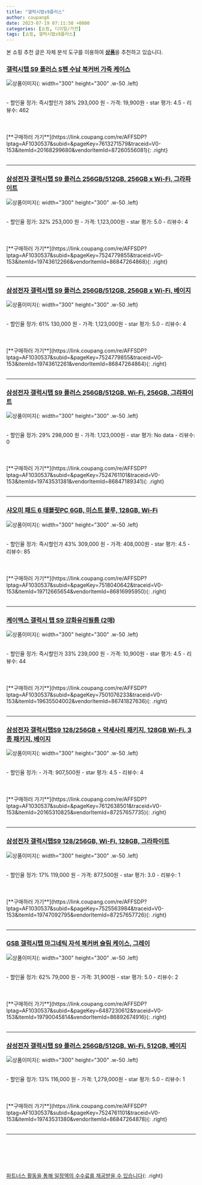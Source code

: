 ```yaml
---
title: "갤럭시탭s9플러스"
author: coupang6
date: 2023-07-19 07:11:50 +0800
categories: [쇼핑, 디이털/가전]
tags: [쇼핑, 갤럭시탭s9플러스]
---
```


본 쇼핑 추천 글은 자체 분석 도구를 이용하여 [**상품**](https://link.coupang.com/a/bao1ui)을 추천하고 있습니다.

### [갤럭시탭 S9 플러스 S펜 수납 북커버 가죽 케이스](https://link.coupang.com/re/AFFSDP?lptag=AF1030537&subid=&pageKey=7613271579&traceid=V0-153&itemId=20168299680&vendorItemId=87260556081)

![상품이미지](https://thumbnail8.coupangcdn.com/thumbnails/remote/230x230ex/image/vendor_inventory/63c8/95041c42a12aa87254af5de966a42c821366fac99bc5bc4ecca1de985e53.jpg){: width="300" height="300" .w-50 .left}


<br>
- 할인율 정가: 즉시할인가 38%  293,000   원
- 가격: 19,900원
- star 평가: 4.5
- 리뷰수: 462
<br>
<br>
<br>
<br>
[**구매하러 가기**](https://link.coupang.com/re/AFFSDP?lptag=AF1030537&subid=&pageKey=7613271579&traceid=V0-153&itemId=20168299680&vendorItemId=87260556081){: .right}
<br>
<br>

---

### [삼성전자 갤럭시탭 S9 플러스 256GB/512GB, 256GB x Wi-Fi, 그라파이트](https://link.coupang.com/re/AFFSDP?lptag=AF1030537&subid=&pageKey=7524779855&traceid=V0-153&itemId=19743612266&vendorItemId=86847264868)

![상품이미지](https://thumbnail10.coupangcdn.com/thumbnails/remote/230x230ex/image/vendor_inventory/93af/8296671c0b211369269812d93f4c61069eea99bfbb9a2da35fec608e6521.jpg){: width="300" height="300" .w-50 .left}


<br>
- 할인율 정가: 32%  253,000   원
- 가격: 1,123,000원
- star 평가: 5.0
- 리뷰수: 4
<br>
<br>
<br>
<br>
[**구매하러 가기**](https://link.coupang.com/re/AFFSDP?lptag=AF1030537&subid=&pageKey=7524779855&traceid=V0-153&itemId=19743612266&vendorItemId=86847264868){: .right}
<br>
<br>

---

### [삼성전자 갤럭시탭 S9 플러스 256GB/512GB, 256GB x Wi-Fi, 베이지](https://link.coupang.com/re/AFFSDP?lptag=AF1030537&subid=&pageKey=7524779855&traceid=V0-153&itemId=19743612261&vendorItemId=86847264864)

![상품이미지](https://thumbnail10.coupangcdn.com/thumbnails/remote/230x230ex/image/vendor_inventory/9f7d/f14f426590c6aabbf08a864ad990e7c73ebedfcc8c062a7498ddb364dd44.jpg){: width="300" height="300" .w-50 .left}


<br>
- 할인율 정가: 61%  130,000   원
- 가격: 1,123,000원
- star 평가: 5.0
- 리뷰수: 4
<br>
<br>
<br>
<br>
[**구매하러 가기**](https://link.coupang.com/re/AFFSDP?lptag=AF1030537&subid=&pageKey=7524779855&traceid=V0-153&itemId=19743612261&vendorItemId=86847264864){: .right}
<br>
<br>

---

### [삼성전자 갤럭시탭 S9 플러스 256GB/512GB, Wi-Fi, 256GB, 그라파이트](https://link.coupang.com/re/AFFSDP?lptag=AF1030537&subid=&pageKey=7524761101&traceid=V0-153&itemId=19743531381&vendorItemId=86847189341)

![상품이미지](https://thumbnail8.coupangcdn.com/thumbnails/remote/230x230ex/image/vendor_inventory/8baf/18a58313b2921d661236ee2545d63a062b2a3ed425fc5eb28bcb74dfc975.jpg){: width="300" height="300" .w-50 .left}


<br>
- 할인율 정가: 29%  298,000   원
- 가격: 1,123,000원
- star 평가: No data
- 리뷰수: 0
<br>
<br>
<br>
<br>
[**구매하러 가기**](https://link.coupang.com/re/AFFSDP?lptag=AF1030537&subid=&pageKey=7524761101&traceid=V0-153&itemId=19743531381&vendorItemId=86847189341){: .right}
<br>
<br>

---

### [샤오미 패드 6 태블릿PC 6GB, 미스트 블루, 128GB, Wi-Fi](https://link.coupang.com/re/AFFSDP?lptag=AF1030537&subid=&pageKey=7518040642&traceid=V0-153&itemId=19712665654&vendorItemId=86816995950)

![상품이미지](https://thumbnail6.coupangcdn.com/thumbnails/remote/230x230ex/image/retail/images/2023/08/08/11/3/e35c1850-94f3-4bf0-83ba-182e3dbc9aca.png){: width="300" height="300" .w-50 .left}


<br>
- 할인율 정가: 즉시할인가 43%  309,000   원
- 가격: 408,000원
- star 평가: 4.5
- 리뷰수: 85
<br>
<br>
<br>
<br>
[**구매하러 가기**](https://link.coupang.com/re/AFFSDP?lptag=AF1030537&subid=&pageKey=7518040642&traceid=V0-153&itemId=19712665654&vendorItemId=86816995950){: .right}
<br>
<br>

---

### [케이맥스 갤럭시 탭 S9 강화유리필름 (2매)](https://link.coupang.com/re/AFFSDP?lptag=AF1030537&subid=&pageKey=7501076233&traceid=V0-153&itemId=19635504002&vendorItemId=86741827636)

![상품이미지](https://thumbnail6.coupangcdn.com/thumbnails/remote/230x230ex/image/vendor_inventory/8439/024b92f0c35d08ebbc32c432bd0f955eb33ab3d0f4824769556423c7107d.jpg){: width="300" height="300" .w-50 .left}


<br>
- 할인율 정가: 즉시할인가 33%  239,000   원
- 가격: 10,900원
- star 평가: 4.5
- 리뷰수: 44
<br>
<br>
<br>
<br>
[**구매하러 가기**](https://link.coupang.com/re/AFFSDP?lptag=AF1030537&subid=&pageKey=7501076233&traceid=V0-153&itemId=19635504002&vendorItemId=86741827636){: .right}
<br>
<br>

---

### [삼성전자 갤럭시탭S9 128/256GB + 악세사리 패키지, 128GB Wi-Fi, 3종 패키지, 베이지](https://link.coupang.com/re/AFFSDP?lptag=AF1030537&subid=&pageKey=7612638501&traceid=V0-153&itemId=20165310825&vendorItemId=87257657735)

![상품이미지](https://thumbnail10.coupangcdn.com/thumbnails/remote/230x230ex/image/vendor_inventory/998f/3ec87f6cff201af84f7a4bf41cab1220e5dee7e6ddc37b89170cf17d302b.jpg){: width="300" height="300" .w-50 .left}


<br>
- 할인율 정가: 
- 가격: 907,500원
- star 평가: 4.5
- 리뷰수: 4
<br>
<br>
<br>
<br>
[**구매하러 가기**](https://link.coupang.com/re/AFFSDP?lptag=AF1030537&subid=&pageKey=7612638501&traceid=V0-153&itemId=20165310825&vendorItemId=87257657735){: .right}
<br>
<br>

---

### [삼성전자 갤럭시탭S9 128/256GB, Wi-Fi, 128GB, 그라파이트](https://link.coupang.com/re/AFFSDP?lptag=AF1030537&subid=&pageKey=7525563984&traceid=V0-153&itemId=19747092795&vendorItemId=87257657726)

![상품이미지](https://thumbnail10.coupangcdn.com/thumbnails/remote/230x230ex/image/vendor_inventory/998f/3ec87f6cff201af84f7a4bf41cab1220e5dee7e6ddc37b89170cf17d302b.jpg){: width="300" height="300" .w-50 .left}


<br>
- 할인율 정가: 17%  119,000   원
- 가격: 877,500원
- star 평가: 3.0
- 리뷰수: 1
<br>
<br>
<br>
<br>
[**구매하러 가기**](https://link.coupang.com/re/AFFSDP?lptag=AF1030537&subid=&pageKey=7525563984&traceid=V0-153&itemId=19747092795&vendorItemId=87257657726){: .right}
<br>
<br>

---

### [GSB 갤럭시탭 마그네틱 자석 북커버 슬림 케이스, 그레이](https://link.coupang.com/re/AFFSDP?lptag=AF1030537&subid=&pageKey=6487230612&traceid=V0-153&itemId=19790045814&vendorItemId=86892674916)

![상품이미지](https://thumbnail8.coupangcdn.com/thumbnails/remote/230x230ex/image/vendor_inventory/efc4/b59707b9d84fb677a0d5e578548a85d684d7b2ef2b16f73f587e00ffddb5.png){: width="300" height="300" .w-50 .left}


<br>
- 할인율 정가: 62%  79,000   원
- 가격: 31,900원
- star 평가: 5.0
- 리뷰수: 2
<br>
<br>
<br>
<br>
[**구매하러 가기**](https://link.coupang.com/re/AFFSDP?lptag=AF1030537&subid=&pageKey=6487230612&traceid=V0-153&itemId=19790045814&vendorItemId=86892674916){: .right}
<br>
<br>

---

### [삼성전자 갤럭시탭 S9 플러스 256GB/512GB, Wi-Fi, 512GB, 베이지](https://link.coupang.com/re/AFFSDP?lptag=AF1030537&subid=&pageKey=7524761101&traceid=V0-153&itemId=19743531380&vendorItemId=86847264878)

![상품이미지](https://thumbnail10.coupangcdn.com/thumbnails/remote/230x230ex/image/vendor_inventory/9f7d/f14f426590c6aabbf08a864ad990e7c73ebedfcc8c062a7498ddb364dd44.jpg){: width="300" height="300" .w-50 .left}


<br>
- 할인율 정가: 13%  116,000   원
- 가격: 1,279,000원
- star 평가: 5.0
- 리뷰수: 1
<br>
<br>
<br>
<br>
[**구매하러 가기**](https://link.coupang.com/re/AFFSDP?lptag=AF1030537&subid=&pageKey=7524761101&traceid=V0-153&itemId=19743531380&vendorItemId=86847264878){: .right}
<br>
<br>

---
<br><br><br><br><br> [파트너스 활동을 통해 일정액의 수수료를 제공받을 수 있습니다](https://link.coupang.com/a/bao1ui){: .right}